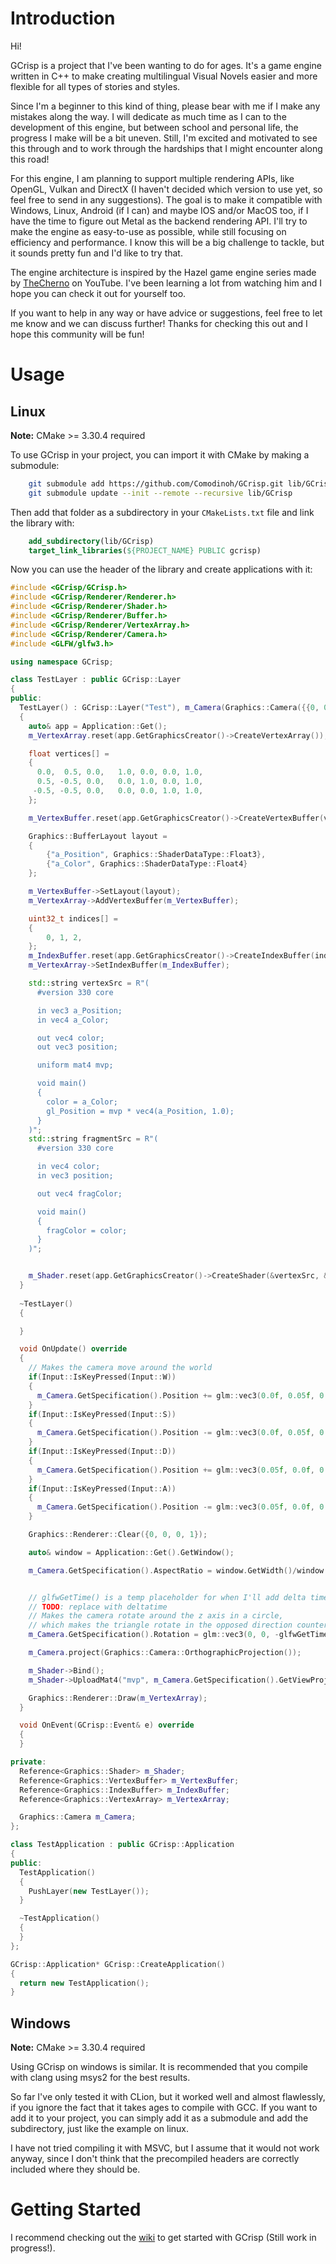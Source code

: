 # Introduction
Hi! 

GCrisp is a project that I've been wanting to do for ages. 
It's a game engine written in C++ to make creating multilingual Visual Novels easier
and more flexible for all types of stories and styles.

Since I'm a beginner to this kind of thing,
please bear with me if I make any mistakes along the way. I will dedicate as much time as I can
to the development of this engine, but between school and personal life, 
the progress I make will be a bit uneven. Still, I'm excited and motivated to see this through
and to work through the hardships that I might encounter along this road!

For this engine, I am planning to support multiple rendering APIs, like OpenGL, Vulkan and DirectX 
(I haven't decided which version to use yet, so feel free to send in any suggestions).
The goal is to make it compatible with Windows, Linux, Android (if I can)
and maybe IOS and/or MacOS too, if I have the time to figure out Metal as the backend rendering API.
I'll try to make the engine as easy-to-use as possible, while still focusing on efficiency and performance.
I know this will be a big challenge to tackle, but it sounds pretty fun and I'd like to try that.

The engine architecture is inspired by the Hazel game engine series made by [TheCherno](https://www.youtube.com/@TheCherno) on YouTube.
I've been learning a lot from watching him and I hope you can check it out for yourself too.

If you want to help in any way or have advice or suggestions, feel free to let me know 
and we can discuss further! Thanks for checking this out and I hope this community will be fun!

# Usage
## Linux
__Note:__ CMake >= 3.30.4 required

To use GCrisp in your project, you can import it with CMake by making a submodule:
```bash
    git submodule add https://github.com/Comodinoh/GCrisp.git lib/GCrisp
    git submodule update --init --remote --recursive lib/GCrisp
```

Then add that folder as a subdirectory in your `CMakeLists.txt` file and link the library with:
```CMake 
    add_subdirectory(lib/GCrisp)
    target_link_libraries(${PROJECT_NAME} PUBLIC gcrisp)
```
    
Now you can use the header of the library and create applications with it:

```c++
#include <GCrisp/GCrisp.h>
#include <GCrisp/Renderer/Renderer.h>
#include <GCrisp/Renderer/Shader.h>
#include <GCrisp/Renderer/Buffer.h>
#include <GCrisp/Renderer/VertexArray.h>
#include <GCrisp/Renderer/Camera.h>
#include <GLFW/glfw3.h>

using namespace GCrisp;

class TestLayer : public GCrisp::Layer
{
public:
  TestLayer() : GCrisp::Layer("Test"), m_Camera(Graphics::Camera({{0, 0, 0}, {0, 0, 0}, glm::mat4(1.0f), glm::mat4(1.0f), 1.0f}))
  {
    auto& app = Application::Get();
    m_VertexArray.reset(app.GetGraphicsCreator()->CreateVertexArray());

    float vertices[] = 
    {
      0.0,  0.5, 0.0,   1.0, 0.0, 0.0, 1.0,
      0.5, -0.5, 0.0,   0.0, 1.0, 0.0, 1.0,
     -0.5, -0.5, 0.0,   0.0, 0.0, 1.0, 1.0,
    };

    m_VertexBuffer.reset(app.GetGraphicsCreator()->CreateVertexBuffer(vertices, sizeof(vertices)));

    Graphics::BufferLayout layout = 
    {
        {"a_Position", Graphics::ShaderDataType::Float3},
        {"a_Color", Graphics::ShaderDataType::Float4}
    };

    m_VertexBuffer->SetLayout(layout);
    m_VertexArray->AddVertexBuffer(m_VertexBuffer);

    uint32_t indices[] =
    {
        0, 1, 2,
    };
    m_IndexBuffer.reset(app.GetGraphicsCreator()->CreateIndexBuffer(indices, sizeof(indices)));
    m_VertexArray->SetIndexBuffer(m_IndexBuffer);

    std::string vertexSrc = R"(
      #version 330 core

      in vec3 a_Position;
      in vec4 a_Color;

      out vec4 color;
      out vec3 position;

      uniform mat4 mvp;

      void main()
      {
        color = a_Color;
        gl_Position = mvp * vec4(a_Position, 1.0);
      }
    )";
    std::string fragmentSrc = R"(
      #version 330 core

      in vec4 color;
      in vec3 position;

      out vec4 fragColor;

      void main()
      {
        fragColor = color;
      }
    )";


    m_Shader.reset(app.GetGraphicsCreator()->CreateShader(&vertexSrc, &fragmentSrc));
  }
  
  ~TestLayer()
  {

  }

  void OnUpdate() override
  { 
    // Makes the camera move around the world
    if(Input::IsKeyPressed(Input::W))
    {
      m_Camera.GetSpecification().Position += glm::vec3(0.0f, 0.05f, 0.0f);
    }
    if(Input::IsKeyPressed(Input::S))
    {
      m_Camera.GetSpecification().Position -= glm::vec3(0.0f, 0.05f, 0.0f);
    }
    if(Input::IsKeyPressed(Input::D))
    {
      m_Camera.GetSpecification().Position += glm::vec3(0.05f, 0.0f, 0.0f);
    }
    if(Input::IsKeyPressed(Input::A))
    {
      m_Camera.GetSpecification().Position -= glm::vec3(0.05f, 0.0f, 0.0f);
    }

    Graphics::Renderer::Clear({0, 0, 0, 1});

    auto& window = Application::Get().GetWindow();

    m_Camera.GetSpecification().AspectRatio = window.GetWidth()/window.GetHeight();


    // glfwGetTime() is a temp placeholder for when I'll add delta time and timesteps
    // TODO: replace with deltatime
    // Makes the camera rotate around the z axis in a circle,
    // which makes the triangle rotate in the opposed direction counter clock-wise
    m_Camera.GetSpecification().Rotation = glm::vec3(0, 0, -glfwGetTime());

    m_Camera.project(Graphics::Camera::OrthographicProjection());

    m_Shader->Bind();
    m_Shader->UploadMat4("mvp", m_Camera.GetSpecification().GetViewProj());

    Graphics::Renderer::Draw(m_VertexArray);
  }

  void OnEvent(GCrisp::Event& e) override
  {
  }

private:
  Reference<Graphics::Shader> m_Shader;
  Reference<Graphics::VertexBuffer> m_VertexBuffer;
  Reference<Graphics::IndexBuffer> m_IndexBuffer;
  Reference<Graphics::VertexArray> m_VertexArray;

  Graphics::Camera m_Camera;
};

class TestApplication : public GCrisp::Application
{
public:
  TestApplication()
  {
    PushLayer(new TestLayer());
  }

  ~TestApplication()
  {
  }
};

GCrisp::Application* GCrisp::CreateApplication()
{
  return new TestApplication();
}

```

## Windows
__Note:__ CMake >= 3.30.4 required

Using GCrisp on windows is similar.
It is recommended that you compile with clang using msys2
for the best results.

So far I've only tested it with CLion, but it worked well and almost flawlessly,
if you ignore the fact that it takes ages to compile with GCC. 
If you want to add it to your project, you can simply add it as a submodule and add the subdirectory, 
just like the example on linux.

I have not tried compiling it with MSVC,
but I assume that it would not work anyway,
since I don't think that the precompiled headers are correctly included 
where they should be.


# Getting Started

I recommend checking out the [wiki](https://github.com/Comodinoh/GCrisp/wiki) to get started with GCrisp (Still work in progress!).
